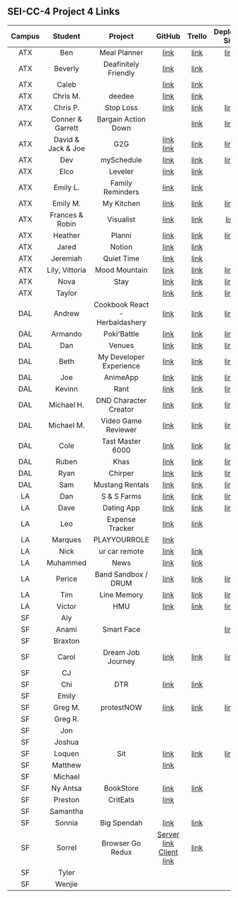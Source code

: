 ## SEI-CC-4 Project 4 Links 

| Campus | Student | Project | GitHub | Trello | Deployed Site |
|:----:|:---:|:---:|:---:|:---:|:---:|
| ATX | Ben | Meal Planner | [link](https://github.com/ManliestBen/meal-planner) | [link](https://trello.com/b/b1bb26Lr/meal-planner-app) | [link](https://manliest-meal-planner.herokuapp.com/) |
| ATX | Beverly | Deafinitely Friendly | [link](https://github.com/beverlyosoria/deafinitely-friendly) | [link](https://trello.com/b/be5LAg1u/deafinitely-friendly) |  |
| ATX | Caleb |  | [link](https://github.com/snsaleh1/my-portfolio) | [link](https://trello.com/b/FmkGXhgK/react-portfolio-unit-4) |  |
| ATX | Chris M. | deedee | [link](https://github.com/mayfielc/deedee-react-project) | [link](https://trello.com/b/Y17u3w1E/unit-4-project) |  |
| ATX | Chris P. | Stop Loss | [link](https://github.com/600rrchris/stoploss) | [link](https://trello.com/b/AiWMNT88/stoploss) | [link](https://stoploss2.herokuapp.com/) |
| ATX | Conner & Garrett | Bargain Action Down |  | [link](https://trello.com/b/QF0ggHbG/bargain-action-down) | [link](https://bargain-action-down.herokuapp.com/) |
| ATX | David & Jack & Joe | G2G | [link](https://github.com/baeddavid/G2G)<br>[link](https://github.com/baeddavid/G2G-API) | [link](https://trello.com/b/mncwglez/project-devutantes) | [link](https://g2g-gottago.herokuapp.com/welcome) |
| ATX | Dev | mySchedule | [link](https://github.com/Dev-94/mySchedule_React_Node) | [link](https://trello.com/b/XU623uZo/myschedule) | [link](https://my-sched.herokuapp.com/) |
| ATX | Elco | Leveler | [link](https://github.com/eag58914/leveler-app) | [link](https://trello.com/b/UyY44mPq/leveler) |  |
| ATX | Emily L. | Family Reminders | [link](https://github.com/emgrebe/Family-Reminders-App) | [link](https://trello.com/b/qERbcW9p/project-4) |  |
| ATX | Emily M. | My Kitchen | [link](https://github.com/efm0004/mykitchen) | [link](https://trello.com/b/rPAKVynp/unit-4-project) | [link](https://myreactkitchen.herokuapp.com/) |
| ATX | Frances & Robin | Visualist | [link](https://github.com/fcancio/Visualist-MERN) | [link](https://trello.com/b/NwinFdpS/visualist) | [list](https://visua-list.herokuapp.com/) |
| ATX | Heather | Planni | [link](https://github.com/MetaHeather/planni) | [link](https://trello.com/b/sv52IfVC/project-4) | [link](https://planni-hne.herokuapp.com/) |
| ATX | Jared | Notion | [link](https://github.com/jrodriguez082046/notion-react) | [link](https://trello.com/b/u2iOmXUR/unit-4-project-notion) |  |
| ATX | Jeremiah | Quiet Time | [link](https://github.com/JMHGZ/quiet-time) | [link](https://trello.com/b/i7CFQ1BD/project-4) |  |
| ATX | Lily, Vittoria | Mood Mountain | [link](https://github.com/lilymbest/MoodMountain) | [link](https://trello.com/b/MtRJppKw/moodtracker) | [link](https://moodmountain.herokuapp.com/) |
| ATX | Nova | Stay | [link](https://github.com/nhasley/Stay-React-NodeJS) | [link](https://trello.com/b/89OHVs6a/project-4) | [link](https://stayreact.herokuapp.com/login) |
| ATX | Taylor |  | [link](https://github.com/tlacerte/Restaurant-Website) | [link](https://trello.com/b/IT5wCv90/project-4) | [link](https://day-old-pizza.herokuapp.com/) |
| DAL | Andrew | Cookbook React - Herbaldashery |[link](https://github.com/atheismann/herbaldashery-cookbook)| [link](https://trello.com/b/JRagqZE3/p4-cookbook-react)| [link](https://herbaldashery-cookbook.herokuapp.com/)|
| DAL | Armando | Poki'Battle |[link](https://github.com/Drag49487Jr/Poki-Battle)|[link](https://trello.com/b/nbFwi2ll/project-4mern-stack)|[link](https://pokibattle.herokuapp.com/)|
| DAL | Dan | Venues |[link](https://github.com/dc3430/Venues)|[link](https://trello.com/b/foPvTfB7/venues)| [link](https://venues29.herokuapp.com/)|
| DAL | Beth | My Developer Experience | [link](https://github.com/bethsmith0623/MyDeveloperExperience)| [link](https://trello.com/b/OLuLa5rg/my-developer-experience) | [link](http://my-developer-experience.herokuapp.com/)|
| DAL | Joe | AnimeApp |[link](https://github.com/Jhunted/my-project-4.git)|[link](https://trello.com/b/C1wgVQz9/animapp)| [link](https://react-animapp.herokuapp.com/)|
| DAL | Kevinn | Rant |[link](https://github.com/kevinnarbas/rant-react) |[link](https://trello.com/b/kc8TpBdV/rant)|[link](https://rant-react.herokuapp.com/)|
| DAL | Michael H. | DND Character Creator | [link](https://github.com/mhinte91/p4-dnd-character-creator)| [link](https://trello.com/b/9Rt7Q04S/dd-character-creator)|[link](http://frozen-springs-93367.herokuapp.com/)|
| DAL | Michael M. | Video Game Reviewer | [link](https://github.com/Mad-Hatter-1865/Project-4)|[link](https://trello.com/b/wuNMyZfi/project-4)|[link](https://neon-games.herokuapp.com/)|
| DAL | Cole | Tast Master 6000 | [link](https://github.com/41Holmes41/taskmaster6000)|[link](https://trello.com/b/UTOmquNt/project-4)|[link](https://taskmaster6000.herokuapp.com/)|
| DAL | Ruben |Khas |[link](https://github.com/rcaceres1/khas)|[link](https://trello.com/b/FXHeJjML/khas)|[link](https://khas-app.herokuapp.com/)|
| DAL | Ryan | Chirper | [link](https://github.com/RyanPGeorge/chirper)|[link](https://trello.com/b/iQjnl53i/project-4)|[link](https://warm-cove-62385.herokuapp.com/)|
| DAL | Sam | Mustang Rentals | [link](https://github.com/samiduara/Mustangs-Rentals)|[link](https://trello.com/b/QhedZESk/mustang-rentals)| [link](https://mustang-rentals.herokuapp.com/)|
| LA | Dan | S & S Farms | [link](https://github.com/seagrendaniel/S-S-Farms) | [link](https://trello.com/b/RrrIsnCn/ss-farms-full-mern-stack-website) | [link](https://s-s-farms.herokuapp.com) |
| LA | Dave | Dating App | [link](https://github.com/davekoncsol/dating-app) | [link](https://trello.com/b/qkGe1Y1a/dating-app) | [link](https://react-dating-app.herokuapp.com/) |
| LA | Leo | Expense Tracker | [link](https://github.com/leonelRos/react-expenses-tracker) | [link](https://trello.com/b/HXFTLouQ/expenses-tracker) |  |
| LA | Marques | PLAYYOURROLE | [link](https://github.com/Mjsmith30/PLAYYOURROLE) |  |  |
| LA | Nick | ur car remote | [link](https://github.com/nbai123/ur-car-remote) | [link](https://trello.com/b/cH8RnkU2/project-4) |  |
| LA | Muhammed | News | [link](https://github.com/qadanm/news) | [link](https://trello.com/b/zFotVVBA/news) |  |
| LA | Perice | Band Sandbox / DRUM | [link](https://github.com/perice-pope/band-sandbox) | [link](https://trello.com/b/dKWghBAz/band-sandbox-drum) | [link](https://band-sandbox.herokuapp.com/) |
| LA | Tim | Line Memory | [link](https://github.com/TimCross1994/Line-Memory) | [link](https://trello.com/b/rJ98DDss/actors-acting) | [link](https://line-memory.herokuapp.com/) |
| LA | Victor | HMU | [link](https://github.com/TimeForZeros/hmu-react-app) | [link](https://trello.com/b/r5Z7HiCh/hmu-react-project) |  [link](http://hitmeupfam.herokuapp.com/)|
| SF | Aly |  |  |  |  |
| SF | Anami | Smart Face |  |  | [link](https://smart-face-id-frontend.herokuapp.com/) |
| SF | Braxton |  |  |  |  |
| SF | Carol | Dream Job Journey | [link](https://github.com/carolsand/dreamjobjourney) | [link](https://trello.com/b/MFY1yOJn/dreamjobjourney) | [link](https://dreamjobjourney.herokuapp.com/) |
| SF | CJ |  |  |  |  |
| SF | Chi | DTR | [link](https://github.com/Chi37/dtr) | [link](https://trello.com/b/bDsqurUy/dtr) |  |
| SF | Emily |  |  |  |  |
| SF | Greg M. | protestNOW | [link](https://github.com/g-merrill/protestNOW) | [link](https://trello.com/b/dqiD1ZvO/protestnow) | [link](https://protest-now.herokuapp.com/) |
| SF | Greg R. |  |  |  |  |
| SF | Jon |  |  |  |  |
| SF | Joshua |  |  |  |  |
| SF | Loquen | Sit | [link](https://github.com/Loquen/sit) | [link](https://trello.com/b/ewloRYfv/sit-capstone-project) | [link](http://sit-lrj.herokuapp.com/) |
| SF | Matthew |  | [link](https://github.com/mrobin88/mtg-pile) |  |  |
| SF | Michael |  |  |  |  |
| SF | Ny Antsa | BookStore | [link](https://github.com/NyAntsaR/BookStore) | [link](https://trello.com/b/M8N2tnfa/bookstore) |  |
| SF | Preston | CritEats | [link](https://github.com/prestonhom/CritEats) |  |  |
| SF | Samantha |  |  |  |  |
| SF | Sonnia | Big Spendah | [link](https://github.com/brownbugz/p4-big-spendah) | [link](https://trello.com/b/IYsEtoVl/project4-capstone-hey-big-spendah) |  |
| SF | Sorrel | Browser Go Redux | [Server link](https://github.com/sorrelbri/browser-go-api)<br>[Client link](https://github.com/sorrelbri/browser-go-react) | [link](https://trello.com/b/1AeJJ5PK/browser-go-redux) |  |
| SF | Tyler |  |  |  |  |
| SF | Wenjie |  |  |  |  |
